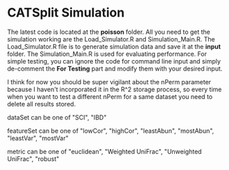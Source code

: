 # CATSplit Simulation

The latest code is located at the **poisson** folder. All you need to get the simulation working are the Load_Simulator.R and Simulation_Main.R. The Load_Simulator.R file is to generate simulation data and save it at the **input** folder. The Simulation_Main.R is used for evaluating performance. For simple testing, you can ignore the code for command line input and simply de-comment the **For Testing** part and modify them with your desired input.

I think for now you should be super vigilant about the nPerm parameter because I haven't incorporated it in the R^2 storage process, so every time when you want to test a different nPerm for a same dataset you need to delete all results stored.

dataSet can be one of "SCI", "IBD"

featureSet can be one of "lowCor", "highCor", "leastAbun", "mostAbun", "leastVar", "mostVar"

metric can be one of "euclidean", "Weighted UniFrac", "Unweighted UniFrac", "robust"

